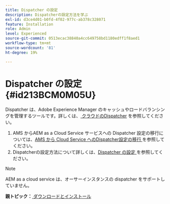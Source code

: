 ```yaml
---
title: Dispatcher の設定
description: Dispatcherの設定方法を学ぶ
exl-id: d3ce4d01-b0fd-4f02-977c-ab378c328071
feature: Installation
role: Admin
level: Experienced
source-git-commit: 0513ecac38840a4cc649758bd1180edff1f8aed1
workflow-type: tm+mt
source-wordcount: '81'
ht-degree: 19%

---
```


# Dispatcher の設定 {#id213BCM0M05U}

Dispatcher は、Adobe Experience Manager のキャッシュやロードバランシングを管理するツールです。詳しくは、[ クラウドのDispatcher](https://experienceleague.adobe.com/docs/experience-manager-cloud-service/implementing/content-delivery/disp-overview.html?lang=en) を参照してください。

1. AMS からAEM as a Cloud Service サービスへの Dispatcher 設定の移行については、[AMS から Cloud Service へのDispatcher設定の移行 ](https://experienceleague.adobe.com/docs/experience-manager-cloud-service/implementing/content-delivery/ams-aem.html?lang=en) を参照してください。
1. Dispatcherの設定方法について詳しくは、[Dispatcher の設定 ](https://experienceleague.adobe.com/docs/experience-manager-dispatcher/using/configuring/dispatcher-configuration.html?lang=ja) を参照してください。

>[!NOTE]
>
> AEM as a cloud service は、オーサーインスタンスの dispatcher をサポートしていません。

**親トピック：**[ ダウンロードとインストール ](download-install.md)
